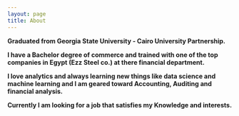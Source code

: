 ```yaml
---
layout: page
title: About
---
```



**Graduated from Georgia State University - Cairo University Partnership.** 

**I have a Bachelor degree of commerce and trained with one of the top companies in Egypt (Ezz Steel co.) at there financial department.**

**I love analytics and always learning new things like data science and machine learning and I am geared toward Accounting, Auditing and financial analysis.**

**Currently I am looking for a job that satisfies my Knowledge and interests.**
